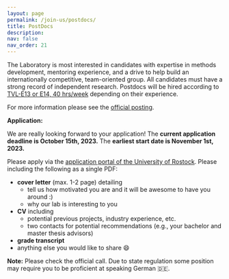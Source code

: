 ```yaml
---
layout: page
permalink: /join-us/postdocs/
title: PostDocs
description:
nav: false
nav_order: 21
---
```


<!-- Post-doctoral candidates are encouraged to contact Dr. Becker directly via e-mail to inquire about post-doctoral positions (subject: "Postdoc Application {YEAR}-{MONTH}"). -->

The Laboratory is most interested in candidates with expertise in methods development, mentoring experience, and a drive to help build an internationally competitive, team-oriented group.
All candidates must have a strong record of independent research.
Postdocs will be hired according to [TVL-E13 or E14, 40 hrs/week](https://oeffentlicher-dienst.info/c/t/rechner/tv-l/west?id=tv-l-2021&g=E_13&s=1&zv=VBL&z=100&zulage=&stj=2022b&stkl=1&r=0&zkf=0&kk=15.5%25) depending on their experience.

For more information please see the [official posting](https://jobs.uni-rostock.de/jobposting/695791729fb8928b74602186ca8fa4f7111bbfc00).

<!-- An official call for application will follow soon! -->

**Application:**

We are really looking forward to your application!
The **current application deadline is October 15th, 2023.**
The **earliest start date is November 1st, 2023.**

<!-- Please send your material directly to Martin Becker: [martin.becker@uni-rostock.de](mailto:martin.becker@uni-rostock.de).
The subject should be **"PhD Application 2022"**. -->

Please apply via the [application portal of the University of Rostock](https://jobs.uni-rostock.de/jobposting/695791729fb8928b74602186ca8fa4f7111bbfc00).
Please including the following as a single PDF:

- **cover letter** (max. 1-2 page) detailing
  - tell us how motivated you are and it will be awesome to have you around :)
  - why our lab is interesting to you
- **CV** including
  - potential previous projects, industry experience, etc.
  - two contacts for potential recommendations (e.g., your bachelor and master thesis advisors)
- **grade transcript**
- anything else you would like to share 😄

**Note:** Please check the official call. Due to state regulation some position may require you to be proficient at speaking German 🇩🇪.
